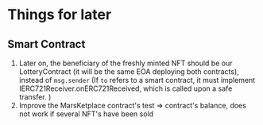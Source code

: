 # Things for later

## Smart Contract

1. Later on, the beneficiary of the freshly minted NFT should be our LotteryContract (it will be the same EOA deploying both contracts), instead of `msg.sender`
   (If `to` refers to a smart contract, it must implement IERC721Receiver.onERC721Received, which is called upon a safe transfer.
   )
2. Improve the MarsKetplace contract's test => contract's balance, does not work if several NFT's have been sold

